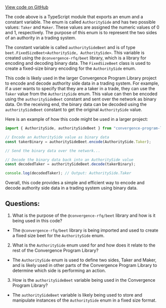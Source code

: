 [View code on GitHub](https://github.com/convergence-rfq/convergence-program-library/rfq/js/generated/types/AuthoritySide.d.ts)

The code above is a TypeScript module that exports an enum and a constant variable. The enum is called `AuthoritySide` and has two possible values: `Taker` and `Maker`. These values are assigned the numeric values of 0 and 1, respectively. The purpose of this enum is to represent the two sides of an authority in a trading system. 

The constant variable is called `authoritySideBeet` and is of type `beet.FixedSizeBeet<AuthoritySide, AuthoritySide>`. This variable is created using the `@convergence-rfq/beet` library, which is a library for encoding and decoding binary data. The `FixedSizeBeet` class is used to create a fixed-size binary encoding for the `AuthoritySide` enum. 

This code is likely used in the larger Convergence Program Library project to encode and decode authority side data in a trading system. For example, if a user wants to specify that they are a taker in a trade, they can use the `Taker` value from the `AuthoritySide` enum. This value can then be encoded using the `authoritySideBeet` constant and sent over the network as binary data. On the receiving end, the binary data can be decoded using the `authoritySideBeet` constant to get the original `AuthoritySide` value. 

Here is an example of how this code might be used in a larger project:

```typescript
import { AuthoritySide, authoritySideBeet } from "convergence-program-library";

// Encode an AuthoritySide value as binary data
const takerBinary = authoritySideBeet.encode(AuthoritySide.Taker);

// Send the binary data over the network...

// Decode the binary data back into an AuthoritySide value
const decodedTaker = authoritySideBeet.decode(takerBinary);

console.log(decodedTaker); // Output: AuthoritySide.Taker
```

Overall, this code provides a simple and efficient way to encode and decode authority side data in a trading system using binary data.
## Questions: 
 1. What is the purpose of the `@convergence-rfq/beet` library and how is it being used in this code?
- The `@convergence-rfq/beet` library is being imported and used to create a fixed size beet for the `AuthoritySide` enum.

2. What is the `AuthoritySide` enum used for and how does it relate to the rest of the Convergence Program Library?
- The `AuthoritySide` enum is used to define two sides, Taker and Maker, and is likely used in other parts of the Convergence Program Library to determine which side is performing an action.

3. How is the `authoritySideBeet` variable being used in the Convergence Program Library?
- The `authoritySideBeet` variable is likely being used to store and manipulate instances of the `AuthoritySide` enum in a fixed size format.